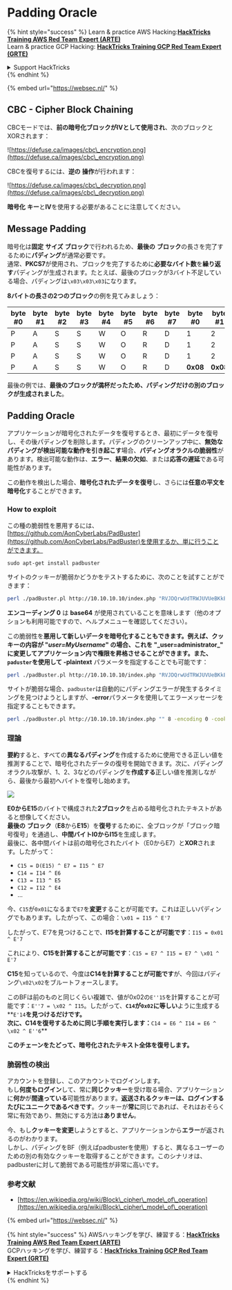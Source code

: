 # Padding Oracle

{% hint style="success" %}
Learn & practice AWS Hacking:<img src="../.gitbook/assets/arte.png" alt="" data-size="line">[**HackTricks Training AWS Red Team Expert (ARTE)**](https://training.hacktricks.xyz/courses/arte)<img src="../.gitbook/assets/arte.png" alt="" data-size="line">\
Learn & practice GCP Hacking: <img src="../.gitbook/assets/grte.png" alt="" data-size="line">[**HackTricks Training GCP Red Team Expert (GRTE)**<img src="../.gitbook/assets/grte.png" alt="" data-size="line">](https://training.hacktricks.xyz/courses/grte)

<details>

<summary>Support HackTricks</summary>

* Check the [**subscription plans**](https://github.com/sponsors/carlospolop)!
* **Join the** 💬 [**Discord group**](https://discord.gg/hRep4RUj7f) or the [**telegram group**](https://t.me/peass) or **follow** us on **Twitter** 🐦 [**@hacktricks\_live**](https://twitter.com/hacktricks\_live)**.**
* **Share hacking tricks by submitting PRs to the** [**HackTricks**](https://github.com/carlospolop/hacktricks) and [**HackTricks Cloud**](https://github.com/carlospolop/hacktricks-cloud) github repos.

</details>
{% endhint %}

{% embed url="https://websec.nl/" %}

## CBC - Cipher Block Chaining

CBCモードでは、**前の暗号化ブロックがIVとして使用され**、次のブロックとXORされます：

![https://defuse.ca/images/cbc\_encryption.png](https://defuse.ca/images/cbc\_encryption.png)

CBCを復号するには、**逆の** **操作**が行われます：

![https://defuse.ca/images/cbc\_decryption.png](https://defuse.ca/images/cbc\_decryption.png)

**暗号化** **キー**と**IV**を使用する必要があることに注意してください。

## Message Padding

暗号化は**固定** **サイズ** **ブロック**で行われるため、**最後の** **ブロック**の長さを完了するために**パディング**が通常必要です。\
通常、**PKCS7**が使用され、ブロックを完了するために**必要なバイト数**を**繰り返す**パディングが生成されます。たとえば、最後のブロックが3バイト不足している場合、パディングは`\x03\x03\x03`になります。

**8バイトの長さの2つのブロック**の例を見てみましょう：

| byte #0 | byte #1 | byte #2 | byte #3 | byte #4 | byte #5 | byte #6 | byte #7 | byte #0  | byte #1  | byte #2  | byte #3  | byte #4  | byte #5  | byte #6  | byte #7  |
| ------- | ------- | ------- | ------- | ------- | ------- | ------- | ------- | -------- | -------- | -------- | -------- | -------- | -------- | -------- | -------- |
| P       | A       | S       | S       | W       | O       | R       | D       | 1        | 2        | 3        | 4        | 5        | 6        | **0x02** | **0x02** |
| P       | A       | S       | S       | W       | O       | R       | D       | 1        | 2        | 3        | 4        | 5        | **0x03** | **0x03** | **0x03** |
| P       | A       | S       | S       | W       | O       | R       | D       | 1        | 2        | 3        | **0x05** | **0x05** | **0x05** | **0x05** | **0x05** |
| P       | A       | S       | S       | W       | O       | R       | D       | **0x08** | **0x08** | **0x08** | **0x08** | **0x08** | **0x08** | **0x08** | **0x08** |

最後の例では、**最後のブロックが満杯だったため、パディングだけの別のブロックが生成されました**。

## Padding Oracle

アプリケーションが暗号化されたデータを復号するとき、最初にデータを復号し、その後パディングを削除します。パディングのクリーンアップ中に、**無効なパディングが検出可能な動作を引き起こす**場合、**パディングオラクルの脆弱性**があります。検出可能な動作は、**エラー**、**結果の欠如**、または**応答の遅延**である可能性があります。

この動作を検出した場合、**暗号化されたデータを復号**し、さらには**任意の平文を暗号化**することができます。

### How to exploit

この種の脆弱性を悪用するには、[https://github.com/AonCyberLabs/PadBuster](https://github.com/AonCyberLabs/PadBuster)を使用するか、単に行うことができます。
```
sudo apt-get install padbuster
```
サイトのクッキーが脆弱かどうかをテストするために、次のことを試すことができます：
```bash
perl ./padBuster.pl http://10.10.10.10/index.php "RVJDQrwUdTRWJUVUeBKkEA==" 8 -encoding 0 -cookies "login=RVJDQrwUdTRWJUVUeBKkEA=="
```
**エンコーディング 0** は **base64** が使用されていることを意味します（他のオプションも利用可能ですので、ヘルプメニューを確認してください）。

この脆弱性を**悪用して新しいデータを暗号化することもできます。例えば、クッキーの内容が "**_**user=MyUsername**_**" の場合、これを "\_user=administrator\_" に変更してアプリケーション内で権限を昇格させることができます。また、`paduster`を使用して -plaintext** パラメータを指定することでも可能です：
```bash
perl ./padBuster.pl http://10.10.10.10/index.php "RVJDQrwUdTRWJUVUeBKkEA==" 8 -encoding 0 -cookies "login=RVJDQrwUdTRWJUVUeBKkEA==" -plaintext "user=administrator"
```
サイトが脆弱な場合、`padbuster`は自動的にパディングエラーが発生するタイミングを見つけようとしますが、**-error**パラメータを使用してエラーメッセージを指定することもできます。
```bash
perl ./padBuster.pl http://10.10.10.10/index.php "" 8 -encoding 0 -cookies "hcon=RVJDQrwUdTRWJUVUeBKkEA==" -error "Invalid padding"
```
### 理論

**要約**すると、すべての**異なるパディング**を作成するために使用できる正しい値を推測することで、暗号化されたデータの復号を開始できます。次に、パディングオラクル攻撃が、1、2、3などのパディングを**作成する**正しい値を推測しながら、最後から最初へバイトを復号し始めます。

![](<../.gitbook/assets/image (561).png>)

**E0からE15**のバイトで構成された**2ブロック**を占める暗号化されたテキストがあると想像してください。\
**最後の** **ブロック**（**E8**から**E15**）を**復号**するために、全ブロックが「ブロック暗号復号」を通過し、**中間バイトI0からI15**を生成します。\
最後に、各中間バイトは前の暗号化されたバイト（E0からE7）と**XOR**されます。したがって：

* `C15 = D(E15) ^ E7 = I15 ^ E7`
* `C14 = I14 ^ E6`
* `C13 = I13 ^ E5`
* `C12 = I12 ^ E4`
* ...

今、`C15`が`0x01`になるまで`E7`を**変更**することが可能です。これは正しいパディングでもあります。したがって、この場合：`\x01 = I15 ^ E'7`

したがって、E'7を見つけることで、**I15を計算することが可能です**：`I15 = 0x01 ^ E'7`

これにより、**C15を計算することが可能です**：`C15 = E7 ^ I15 = E7 ^ \x01 ^ E'7`

**C15**を知っているので、今度は**C14を計算することが可能です**が、今回はパディング`\x02\x02`をブルートフォースします。

このBFは前のものと同じくらい複雑で、値が0x02の`E''15`を計算することが可能です：`E''7 = \x02 ^ I15`。したがって、**`C14`が`0x02`に等しい**ように生成する**`E'14`**を見つけるだけです。\
次に、C14を復号するために同じ手順を実行します：**`C14 = E6 ^ I14 = E6 ^ \x02 ^ E''6`**

**このチェーンをたどって、暗号化されたテキスト全体を復号します。**

### 脆弱性の検出

アカウントを登録し、このアカウントでログインします。\
もし**何度もログイン**して、常に**同じクッキー**を受け取る場合、アプリケーションに**何か**が**間違っている**可能性があります。**返送されるクッキーは、ログインするたびにユニークであるべきです**。クッキーが**常に**同じであれば、それはおそらく常に有効であり、無効にする方法は**ありません**。

今、もし**クッキーを変更**しようとすると、アプリケーションから**エラー**が返されるのがわかります。\
しかし、パディングをBF（例えばpadbusterを使用）すると、異なるユーザーのための別の有効なクッキーを取得することができます。このシナリオは、padbusterに対して脆弱である可能性が非常に高いです。

### 参考文献

* [https://en.wikipedia.org/wiki/Block\_cipher\_mode\_of\_operation](https://en.wikipedia.org/wiki/Block\_cipher\_mode\_of\_operation)

{% embed url="https://websec.nl/" %}

{% hint style="success" %}
AWSハッキングを学び、練習する：<img src="../.gitbook/assets/arte.png" alt="" data-size="line">[**HackTricks Training AWS Red Team Expert (ARTE)**](https://training.hacktricks.xyz/courses/arte)<img src="../.gitbook/assets/arte.png" alt="" data-size="line">\
GCPハッキングを学び、練習する：<img src="../.gitbook/assets/grte.png" alt="" data-size="line">[**HackTricks Training GCP Red Team Expert (GRTE)**<img src="../.gitbook/assets/grte.png" alt="" data-size="line">](https://training.hacktricks.xyz/courses/grte)

<details>

<summary>HackTricksをサポートする</summary>

* [**サブスクリプションプラン**](https://github.com/sponsors/carlospolop)を確認してください！
* **💬 [**Discordグループ**](https://discord.gg/hRep4RUj7f)または[**テレグラムグループ**](https://t.me/peass)に参加するか、**Twitter**で**フォロー**してください** 🐦 [**@hacktricks\_live**](https://twitter.com/hacktricks\_live)**.**
* **ハッキングのトリックを共有するには、[**HackTricks**](https://github.com/carlospolop/hacktricks)および[**HackTricks Cloud**](https://github.com/carlospolop/hacktricks-cloud)のGitHubリポジトリにPRを送信してください。**

</details>
{% endhint %}
